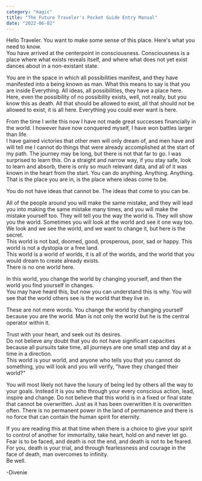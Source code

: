 ```yaml
---
category: "magic" 
title: "The Future Traveler's Pocket Guide Entry Manual"
date: "2022-06-02"
---
```


Hello Traveler. You want to make some sense of this place. Here's what you need to know.  
You have arrived at the centerpoint in consciousness. Consciousness is a place where what exists reveals itself, and where what does not yet exist dances about in a non-existant state.   

You are in the space in which all possibilities manifest, and they have manifested into a being known as man. 
What this means to say is that you are inside Everything. All ideas, all possibilities, they have a place here. 
Here, even the possibility of no possibility exists, well, not really, but you know this as death. 
All that should be allowed to exist, all that should not be allowed to exist, it is all here. 
Everything you could ever want is here. 

From the time I write this now I have not made great successes financially in the world. I however have now conquered myself, I have won battles larger than life.  
I have gained victories that other men will only dream of, and men have and will tell me I cannot do things that were already accomplished at the start of my path. 
The journey may be long, but there is not that far to go. I was surprised to learn this. On a straight and narrow way, if you stay safe, look to learn and absorb, 
there is only so much relevant data, and all of it was known in the heart from the start. You can do anything. Anything. Anything. That is the place you are in, is 
the place where ideas come to be. 

You do not have ideas that cannot be. The ideas that come to you can be. 

All of the people around you will make the same mistake, and they will lead you into making the same mistake many times, and you will make the mistake yourself too. 
They will tell you the way the world is. They will show you the world. Sometimes you will look at the world and see it one way too.  
We look and we see the world, and we want to change it, but here is the secret.  
This world is not bad, doomed, good, prosperous, poor, sad or happy. This world is not a dystopia or a free land.  
This world is a world of worlds, it is all of the worlds, and the world that you would dream to create already exists.  
There is no one world here. 

In this world, you change the world by changing yourself, and then the world you find yourself in changes.  
You may have heard this, but now you can understand this is why. You will see that the world others see is the world that they live in.  

These are not mere words. You change the world by changing yourself because you are the world. Man is not only the world but he is the central operator within it. 

Trust with your heart, and seek out its desires.  
Do not believe any doubt that you do not have significant capacities because all pursuits take time, all journeys are one small step and day at a time in a direction.   
This world is your world, and anyone who tells you that you cannot do something, you will look and you will verify, "have they changed their world?"  

You will most likely not have the luxury of being led by others all the way to your goals. Instead it is you who through your every conscious action, lead, inspire and change. Do not believe that this world is in a fixed or final state that cannot be overwritten. Just as it has been overwritten it is overwritten often. There is no 
permanent power in the land of permanence and there is no force that can contain the human spirit for eternity. 

If you are reading this at that time when there is a choice to give your spirit to control of another for immortality, take heart, hold on and never let go. Fear is to be faced, and death is not the end, and death is not to be feared. For you, death is your trial, and through fearlessness and courage in the face of death, man overcomes to infinity.  
Be well.  

-Divenie